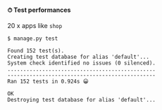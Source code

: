#### ⏱ Test performances

20 x apps like `shop`

```text
$ manage.py test

Found 152 test(s).
Creating test database for alias 'default'...
System check identified no issues (0 silenced).
...............................................
-----------------------------------------------
Ran 152 tests in 0.924s 😀

OK
Destroying test database for alias 'default'...
```


<aside class="notes">
</aside>
